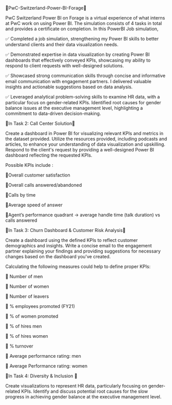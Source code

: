 🎉PwC-Switzerland-Power-BI-Forage🎉

PwC Switzerland Power BI on Forage is a virtual experience of what interns at PwC work on using Power BI. 
The simulation consists of 4 tasks in total and provides a certificate on completion. 
In this PowerBI Job simulation, 

✅ Completed a job simulation, strengthening my Power BI skills to better understand clients and their data visualization needs.

✅ Demonstrated expertise in data visualization by creating Power BI dashboards that effectively conveyed KPIs, showcasing my ability to respond to client requests with well-designed solutions.

✅ Showcased strong communication skills through concise and informative email communication with engagement partners. I delivered valuable insights and actionable suggestions based on data analysis.

✅ Leveraged analytical problem-solving skills to examine HR data, with a particular focus on gender-related KPIs. Identified root causes for gender balance issues at the executive management level, highlighting a commitment to data-driven decision-making.

🎇In Task 2: Call Center Solution🎇

Create a dashboard in Power BI for visualizing relevant KPIs and metrics in the dataset provided.
Utilize the resources provided, including podcasts and articles, to enhance your understanding of data visualization and upskilling.
Respond to the client's request by providing a well-designed Power BI dashboard reflecting the requested KPIs.

Possible KPIs include :

🚀Overall customer satisfaction

🚀Overall calls answered/abandoned

🚀Calls by time

🚀Average speed of answer

🚀Agent’s performance quadrant -> average handle time (talk duration) vs calls answered


🎇In Task 3: Churn Dashboard & Customer Risk Analysis🎇

Create a dashboard using the defined KPIs to reflect customer demographics and insights.
Write a concise email to the engagement partner explaining your findings and providing suggestions for necessary changes based on the dashboard you've created.

Calculating the following measures could help to define proper KPIs:

🎀 Number of men

🎀 Number of women

🎀 Number of leavers

🎀 % employees promoted (FY21)

🎀 % of women promoted

🎀 % of hires men

🎀 % of hires women

🎀 % turnover 

🎀 Average performance rating: men

🎀 Average Performance rating: women


🎇In Task 4: Diversity & Inclusion 🎇

Create visualizations to represent HR data, particularly focusing on gender-related KPIs. 
Identify and discuss potential root causes for the slow progress in achieving gender balance at the executive management level.

